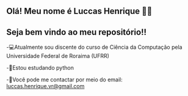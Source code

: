 ## Olá! Meu nome é Luccas Henrique 👋👋
## Seja bem vindo ao meu repositório!!

-💻Atualmente sou discente do curso de Ciência da Computação pela Universidade Federal de Roraima (UFRR) 

-📕Estou estudando python

-📩Você pode me contactar por meio do email: luccas.henrique.vr@gmail.com
